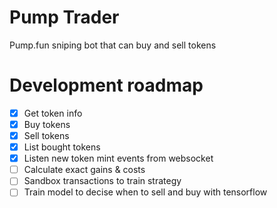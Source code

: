 # Pump Trader
Pump.fun sniping bot that can buy and sell tokens

# Development roadmap
- [X] Get token info
- [X] Buy tokens
- [X] Sell tokens
- [X] List bought tokens
- [X] Listen new token mint events from websocket
- [ ] Calculate exact gains & costs
- [ ] Sandbox transactions to train strategy
- [ ] Train model to decise when to sell and buy with tensorflow